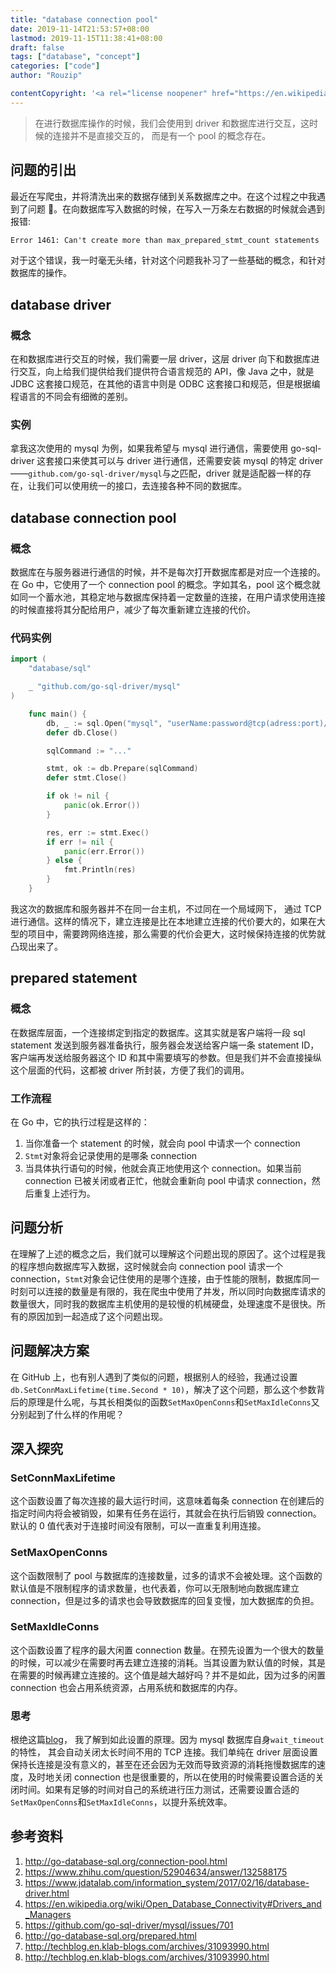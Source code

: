 ```yaml
---
title: "database connection pool"
date: 2019-11-14T21:53:57+08:00
lastmod: 2019-11-15T11:38:41+08:00
draft: false
tags: ["database", "concept"]
categories: ["code"]
author: "Rouzip"

contentCopyright: '<a rel="license noopener" href="https://en.wikipedia.org/wiki/Wikipedia:Text_of_Creative_Commons_Attribution-ShareAlike_3.0_Unported_License" target="_blank">Creative Commons Attribution-ShareAlike License</a>'
---
```


> 在进行数据库操作的时候，我们会使用到 driver 和数据库进行交互，这时候的连接并不是直接交互的， 而是有一个 pool 的概念存在。

<!--more-->

## 问题的引出

最近在写爬虫，并将清洗出来的数据存储到关系数据库之中。在这个过程之中我遇到了问题 。在向数据库写入数据的时候，在写入一万条左右数据的时候就会遇到报错:

```txt
Error 1461: Can't create more than max_prepared_stmt_count statements
```

对于这个错误，我一时毫无头绪，针对这个问题我补习了一些基础的概念，和针对数据库的操作。

## database driver

### 概念

在和数据库进行交互的时候，我们需要一层 driver，这层 driver 向下和数据库进行交互，向上给我们提供给我们提供符合语言规范的 API，像 Java 之中，就是 JDBC 这套接口规范，在其他的语言中则是 ODBC 这套接口和规范，但是根据编程语言的不同会有细微的差别。

### 实例

拿我这次使用的 mysql 为例，如果我希望与 mysql 进行通信，需要使用 go-sql-driver 这套接口来使其可以与 driver 进行通信，还需要安装 mysql 的特定 driver——`github.com/go-sql-driver/mysql`与之匹配，driver 就是适配器一样的存在，让我们可以使用统一的接口，去连接各种不同的数据库。

## database connection pool

### 概念

数据库在与服务器进行通信的时候，并不是每次打开数据库都是对应一个连接的。在 Go 中，它使用了一个 connection pool 的概念。字如其名，pool 这个概念就如同一个蓄水池，其稳定地与数据库保持着一定数量的连接，在用户请求使用连接的时候直接将其分配给用户，减少了每次重新建立连接的代价。

### 代码实例

```go
import (
    "database/sql"

    _ "github.com/go-sql-driver/mysql"
)

    func main() {
        db, _ := sql.Open("mysql", "userName:password@tcp(adress:port)/databaseName")
        defer db.Close()

        sqlCommand := "..."

        stmt, ok := db.Prepare(sqlCommand)
        defer stmt.Close()

        if ok != nil {
            panic(ok.Error())
        }

        res, err := stmt.Exec()
        if err != nil {
            panic(err.Error())
        } else {
            fmt.Println(res)
        }
    }

```

我这次的数据库和服务器并不在同一台主机，不过同在一个局域网下， 通过 TCP 进行通信。这样的情况下，建立连接是比在本地建立连接的代价要大的，如果在大型的项目中，需要跨网络连接，那么需要的代价会更大，这时候保持连接的优势就凸现出来了。

## prepared statement

### 概念

在数据库层面，一个连接绑定到指定的数据库。这其实就是客户端将一段 sql statement 发送到服务器准备执行，服务器会发送给客户端一条 statement ID，客户端再发送给服务器这个 ID 和其中需要填写的参数。但是我们并不会直接操纵这个层面的代码，这都被 driver 所封装，方便了我们的调用。

### 工作流程

在 Go 中，它的执行过程是这样的：

1. 当你准备一个 statement 的时候，就会向 pool 中请求一个 connection
2. `Stmt`对象将会记录使用的是哪条 connection
3. 当具体执行语句的时候，他就会真正地使用这个 connection。如果当前 connection 已被关闭或者正忙，他就会重新向 pool 中请求 connection，然后重复上述行为。

## 问题分析

在理解了上述的概念之后，我们就可以理解这个问题出现的原因了。这个过程是我的程序想向数据库写入数据，这时候就会向 connection pool 请求一个 connection，`Stmt`对象会记住使用的是哪个连接，由于性能的限制，数据库同一时刻可以连接的数量是有限的，我在爬虫中使用了并发，所以同时向数据库请求的数量很大，同时我的数据库主机使用的是较慢的机械硬盘，处理速度不是很快。所有的原因加到一起造成了这个问题出现。

## 问题解决方案

在 GitHub 上，也有别人遇到了类似的问题，根据别人的经验，我通过设置`db.SetConnMaxLifetime(time.Second * 10)`，解决了这个问题，那么这个参数背后的原理是什么呢，与其长相类似的函数`SetMaxOpenConns`和`SetMaxIdleConns`又分别起到了什么样的作用呢？

## 深入探究

### SetConnMaxLifetime

这个函数设置了每次连接的最大运行时间，这意味着每条 connection 在创建后的指定时间内将会被销毁，如果有任务在运行，其就会在执行后销毁 connection。默认的 0 值代表对于连接时间没有限制，可以一直重复利用连接。

### SetMaxOpenConns

这个函数限制了 pool 与数据库的连接数量，过多的请求不会被处理。这个函数的默认值是不限制程序的请求数量，也代表着，你可以无限制地向数据库建立 connection，但是过多的请求也会导致数据库的回复变慢，加大数据库的负担。

### SetMaxIdleConns

这个函数设置了程序的最大闲置 connection 数量。在预先设置为一个很大的数量的时候，可以减少在需要时再去建立连接的消耗。当其设置为默认值的时候，其是在需要的时候再建立连接的。这个值是越大越好吗？并不是如此，因为过多的闲置 connection 也会占用系统资源，占用系统和数据库的内存。

### 思考

根绝这篇[blog](http://techblog.en.klab-blogs.com/archives/31093990.html)， 我了解到如此设置的原理。因为 mysql 数据库自身`wait_timeout`的特性， 其会自动关闭太长时间不用的 TCP 连接。我们单纯在 driver 层面设置保持长连接是没有意义的，甚至在还会因为无效而导致资源的消耗拖慢数据库的速度，及时地关闭 connection 也是很重要的，所以在使用的时候需要设置合适的关闭时间。如果有足够的时间对自己的系统进行压力测试，还需要设置合适的`SetMaxOpenConns`和`SetMaxIdleConns`，以提升系统效率。

## 参考资料

1. <http://go-database-sql.org/connection-pool.html>
2. <https://www.zhihu.com/question/52904634/answer/132588175>
3. <https://www.jdatalab.com/information_system/2017/02/16/database-driver.html>
4. <https://en.wikipedia.org/wiki/Open_Database_Connectivity#Drivers_and_Managers>
5. <https://github.com/go-sql-driver/mysql/issues/701>
6. <http://go-database-sql.org/prepared.html>
7. <http://techblog.en.klab-blogs.com/archives/31093990.html>
8. <http://techblog.en.klab-blogs.com/archives/31093990.html>
